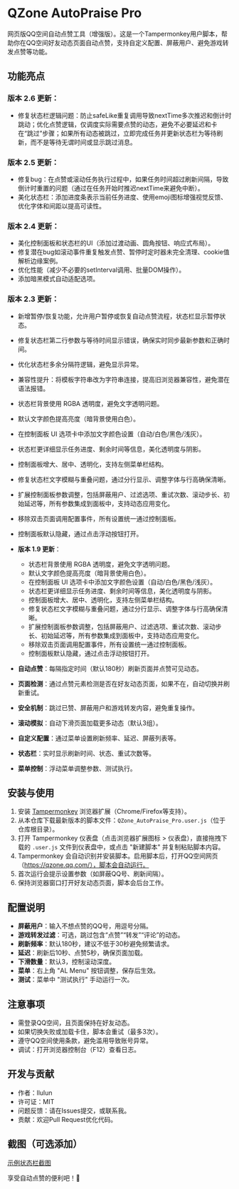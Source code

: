 # QZone AutoPraise Pro

网页版QQ空间自动点赞工具（增强版）。这是一个Tampermonkey用户脚本，帮助你在QQ空间好友动态页面自动点赞，支持自定义配置、屏蔽用户、避免游戏转发点赞等功能。

## 功能亮点

### 版本 2.6 更新：
- 修复状态栏逻辑问题：防止safeLike重复调用导致nextTime多次推迟和倒计时跳动；优化点赞逻辑，仅调度实际需要点赞的动态，避免不必要延迟和卡在“跳过”步骤；如果所有动态被跳过，立即完成任务并更新状态栏为等待刷新，而不是等待无谓时间或显示跳过消息。

### 版本 2.5 更新：
- 修复bug：在点赞或滚动任务执行过程中，如果任务时间超过刷新间隔，导致倒计时重置的问题（通过在任务开始时推迟nextTime来避免中断）。
- 美化状态栏：添加进度条表示当前任务进度、使用emoji图标增强视觉反馈、优化字体和间距以提高可读性。

### 版本 2.4 更新：
- 美化控制面板和状态栏的UI（添加过渡动画、圆角按钮、响应式布局）。
- 修复潜在bug如滚动事件重复触发点赞、暂停时定时器未完全清理、cookie值解析边缘案例。
- 优化性能（减少不必要的setInterval调用、批量DOM操作）。
- 添加暗黑模式自动适配选项。

### 版本 2.3 更新：
- 新增暂停/恢复功能，允许用户暂停或恢复自动点赞流程，状态栏显示暂停状态。
- 修复状态栏第二行参数与等待时间显示错误，确保实时同步最新参数和正确时间。
- 优化状态栏多余分隔符逻辑，避免显示异常。
- 兼容性提升：将模板字符串改为字符串连接，提高旧浏览器兼容性，避免潜在语法报错。
- 状态栏背景使用 RGBA 透明度，避免文字透明问题。
- 默认文字颜色提高亮度（暗背景使用白色）。
- 在控制面板 UI 选项卡中添加文字颜色设置（自动/白色/黑色/浅灰）。
- 状态栏更详细显示任务进度、剩余时间等信息，美化透明度与阴影。
- 控制面板增大、居中、透明化，支持左侧菜单栏结构。
- 修复状态栏文字模糊与重叠问题，通过分行显示、调整字体与行高确保清晰。
- 扩展控制面板参数调整，包括屏蔽用户、过滤选项、重试次数、滚动步长、初始延迟等，所有参数集成到面板中，支持动态应用变化。
- 移除双击页面调用配置事件，所有设置统一通过控制面板。
- 控制面板默认隐藏，通过点击浮动按钮打开。

- **版本 1.9 更新**：
  - 状态栏背景使用 RGBA 透明度，避免文字透明问题。
  - 默认文字颜色提高亮度（暗背景使用白色）。
  - 在控制面板 UI 选项卡中添加文字颜色设置（自动/白色/黑色/浅灰）。
  - 状态栏更详细显示任务进度、剩余时间等信息，美化透明度与阴影。
  - 控制面板增大、居中、透明化，支持左侧菜单栏结构。
  - 修复状态栏文字模糊与重叠问题，通过分行显示、调整字体与行高确保清晰。
  - 扩展控制面板参数调整，包括屏蔽用户、过滤选项、重试次数、滚动步长、初始延迟等，所有参数集成到面板中，支持动态应用变化。
  - 移除双击页面调用配置事件，所有设置统一通过控制面板。
  - 控制面板默认隐藏，通过点击浮动按钮打开。

- **自动点赞**：每隔指定时间（默认180秒）刷新页面并点赞可见动态。
- **页面检测**：通过点赞元素检测是否在好友动态页面，如果不在，自动切换并刷新重试。
- **安全机制**：跳过已赞、屏蔽用户和游戏转发内容，避免重复操作。
- **滚动模拟**：自动下滑页面加载更多动态（默认3组）。
- **自定义配置**：通过菜单设置刷新频率、延迟、屏蔽列表等。
- **状态栏**：实时显示刷新时间、状态、重试次数等。
- **菜单控制**：浮动菜单调整参数、测试执行。

## 安装与使用
1. 安装 [Tampermonkey](https://www.tampermonkey.net/) 浏览器扩展（Chrome/Firefox等支持）。
2. 从本仓库下载最新版本的脚本文件：`QZone_AutoPraise_Pro.user.js`（位于仓库根目录）。
3. 打开 Tampermonkey 仪表盘（点击浏览器扩展图标 > 仪表盘），直接拖拽下载的 `.user.js` 文件到仪表盘中，或点击 "新建脚本" 并复制粘贴脚本内容。
4. Tampermonkey 会自动识别并安装脚本。启用脚本后，打开QQ空间网页（https://qzone.qq.com/），脚本会自动运行。
5. 首次运行会提示设置参数（如屏蔽QQ号、刷新间隔）。
6. 保持浏览器窗口打开好友动态页面，脚本会后台工作。

## 配置说明
- **屏蔽用户**：输入不想点赞的QQ号，用逗号分隔。
- **游戏转发过滤**：可选，跳过包含“点赞”“转发”“评论”的动态。
- **刷新频率**：默认180秒，建议不低于30秒避免频繁请求。
- **延迟**：刷新后10秒、点赞5秒，确保页面加载。
- **下滑数量**：默认3，控制滚动深度。
- **菜单**：右上角 "AL Menu" 按钮调整，保存后生效。
- **测试**：菜单中 "测试执行" 手动运行一次。

## 注意事项
- 需登录QQ空间，且页面保持在好友动态。
- 如果切换失败或加载卡住，脚本会重试（最多3次）。
- 遵守QQ空间使用条款，避免滥用导致账号异常。
- 调试：打开浏览器控制台（F12）查看日志。

## 开发与贡献
- 作者：llulun
- 许可证：MIT
- 问题反馈：请在Issues提交，或联系我。
- 贡献：欢迎Pull Request优化代码。

## 截图（可选添加）
[示例状态栏截图](link-to-image.png)

享受自动点赞的便利吧！🚀
